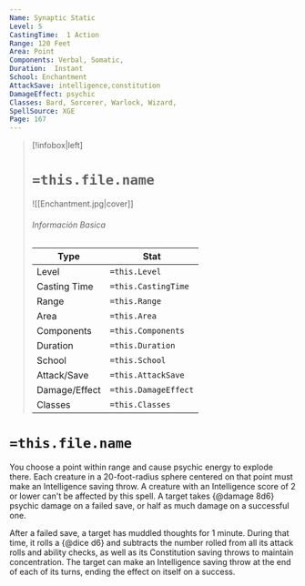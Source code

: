 ```yaml
---
Name: Synaptic Static
Level: 5
CastingTime:  1 Action 
Range: 120 Feet
Area: Point
Components: Verbal, Somatic, 
Duration:  Instant  
School: Enchantment
AttackSave: intelligence,constitution
DamageEffect: psychic
Classes: Bard, Sorcerer, Warlock, Wizard, 
SpellSource: XGE
Page: 167
---
```


>[!infobox|left]
># `=this.file.name`
>![[Enchantment.jpg|cover]]
> ###### Información Basica
> Type |  Stat |
> ---|---|
> Level | `=this.Level` |
> Casting Time | `=this.CastingTime` |
> Range | `=this.Range` |
> Area | `=this.Area` |
> Components | `=this.Components` |
> Duration | `=this.Duration` |
> School | `=this.School` |
> Attack/Save | `=this.AttackSave` |
> Damage/Effect | `=this.DamageEffect` |
> Classes | `=this.Classes` |

# `=this.file.name`
You choose a point within range and cause psychic energy to explode there. Each creature in a 20-foot-radius sphere centered on that point must make an Intelligence saving throw. A creature with an Intelligence score of 2 or lower can&#x27;t be affected by this spell. A target takes {@damage 8d6} psychic damage on a failed save, or half as much damage on a successful one.

After a failed save, a target has muddled thoughts for 1 minute. During that time, it rolls a {@dice d6} and subtracts the number rolled from all its attack rolls and ability checks, as well as its Constitution saving throws to maintain concentration. The target can make an Intelligence saving throw at the end of each of its turns, ending the effect on itself on a success.



 


 



